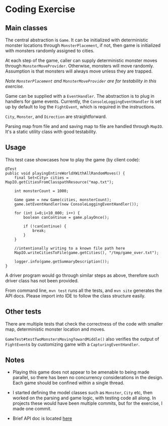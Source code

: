 #  Coding Exercise

## Main classes

The central abstraction is `Game`. It can be initialized with deterministic
monster locations through `MonsterPlacement`, if not, then game is initialized with monsters randomly
assigned to cities.

At each step of the game, caller can supply deterministic monster moves through `MonsterMoveProvider`. Otherwise, monsters will move randomly. Assumption is that monsters will always move unless they are trapped.

_Note `MonsterPlacement` and `MonsterMoveProvider` are for testability
in this exercise._

Game can be supplied with a `EventHandler`. The abstraction is to plug in
handlers for game events. Currently, the `ConsoleLoggingEventHandler` is
set up by default to log the `FightEvent`, which is required in the
instructions.

`City`, `Monster`, and `Direction` are straightforward.

Parsing map from file and and saving map to file are handled through `MapIO`.
It's a static utility class with good testability.

## Usage

This test case showcases how to play the game (by client code):

```
@Test
public void playingEntireWorldXWithAllRandomMoves() {
    final Set<City> cities = MapIO.getCitiesFromClasspathResource("map.txt");

    int monsterCount = 1000;

    Game game = new Game(cities, monsterCount);
    game.setEventHandler(new ConsoleLoggingEventHandler());

    for (int i=0;i<10_000; i++) {
        boolean canContinue = game.playOnce();

        if (!canContinue) {
            break;
        }
    }

    //intentionally writing to a known file path here
    MapIO.writeCitiesToFile(game.getCities(), "/tmp/game_over.txt");

    logger.info(game.getSummaryDescription());
}
```

A driver program would go through similar steps as above, therefore such driver class has not been provided.

From command line, `mvn test` runs all the tests, and `mvn site` generates the API docs. Please import into IDE to follow the class
structure easily.

## Other tests

There are multiple tests that check the correctness of the code with smaller
map, deterministic monster location and moves.

`GameTest#testTwoMonstersMovingTowardMiddle()` also verifies the output of
`FightEvent`s by customizing game with a `CapturingEventHandler`.

## Notes

* Playing this game does not appear to be amenable to being made parallel, so there has been no concurrency considerations in the
design. Each game should be confined within a single thread.

* I started defining the model classes such as `Monster`, `City` etc, then worked on the parsing and game logic, with testing code all along. In projects these would have been multiple commits, but for the exercise, I made one commit.

* Brief API doc is located [here](target/site/apidocs/index.html)
